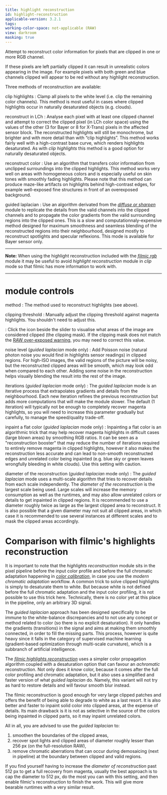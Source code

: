 ```yaml
---
title: highlight reconstruction
id: highlight-reconstruction
applicable-version: 3.2.1
tags:
working-color-space: not-applicable (RAW)
view: darkroom
masking: true
---
```


Attempt to reconstruct color information for pixels that are clipped in one or more RGB channel.

If these pixels are left partially clipped it can result in unrealistic colors appearing in the image. For example pixels with both green and blue channels clipped will appear to be red without any highlight reconstruction.

Three methods of reconstruction are available:

clip highlights
: Clamp all pixels to the white level (i.e. clip the remaining color channels). This method is most useful in cases where clipped highlights occur in naturally desaturated objects (e.g. clouds).

reconstruct in LCh
: Analyse each pixel with at least one clipped channel and attempt to correct the clipped pixel (in LCh color space) using the values of the other (3 for Bayer or 8 for X-Trans) pixels in the affected sensor block. The reconstructed highlights will still be monochrome, but brighter and with more detail than with “clip highlights”. This method works fairly well with a high-contrast base curve, which renders highlights desaturated. As with _clip highlights_ this method is a good option for naturally desaturated objects.

reconstruct color
: Use an algorithm that transfers color information from unclipped surroundings into the clipped highlights. This method works very well on areas with homogeneous colors and is especially useful on skin tones with smoothly fading highlights. Please note that this method can produce maze-like artifacts on highlights behind high-contrast edges, for example well-exposed fine structures in front of an overexposed background.

guided laplacian
: Use an algorithm derivated from the [_diffuse or sharpen_](./diffuse.md) module to replicate the details from the valid channels into the clipped channels and to propagate the color gradients from the valid surrounding regions into the clipped ones. This is a slow and computationnaly-expensive method designed for maximum smoothness and seamless blending of the reconstructed regions into their neighbourhood, designed mostly to reconstruct spotlights and specular reflexions. This mode is available for Bayer sensor only.

---

**Note:** When using the highlight reconstruction included with the [_filmic rgb_](./filmic-rgb.md) module it may be useful to avoid _highlight reconstruction_ module in _clip_ mode so that filmic has more information to work with.

---

# module controls

method
: The method used to reconstruct highlights (see above).

clipping threshold
: Manually adjust the clipping threshold against magenta highlights. You shouldn't need to adjust this.

: Click the icon beside the slider to visualise what areas of the image are considered clipped (the clipping mask). If the clipping mask does not match the [RAW over-exposed warning](../utility-modules/darkroom/raw-overexposed.md), you may need to correct this value.

noise level (_guided laplacian_ mode only)
: Add Poisson noise (natural photon noise you would find in highlights sensor readings) in clipped regions. For high-ISO images, the valid regions of the picture will be noisy, but the reconstructed clipped areas will be smooth, which may look odd when compared to each other. Adding some noise in the reconstruction helps visually blending the result into the rest of the image.

iterations (_guided laplacian_ mode only)
: The _guided laplacian_ mode is an iterative process that extrapolates gradients and details from the neighbourhood. Each new iteration refines the previous reconstruction but adds more computations that will make the module slower. The default (1 iteration) will typically not be enough to completely recover magenta highlights, so you will need to increase this parameter gradually but carefully, to manage the speed/quality trade-off.

inpaint a flat color (_guided laplacian_ mode only)
: Inpainting a flat color is an algorithmic trick that may help recover magenta highlights in difficult cases (large blown areas) by smoothing RGB ratios. It can be seen as a "reconstruction booster" that may reduce the number of iterations required to entirely remove magenta in clipped highlights, however it also makes the reconstruction less accurate and can lead to non-smooth reconstructed edges and unrelated color being inpainted (e.g. blue sky or green leaves wrongfully bleeding in white clouds). Use this setting with caution.

diameter of the reconstruction (_guided laplacian_ mode only)
: The _guided laplacian_ mode uses a multi-scale algorithm that tries to recover details from each scale independently. The _diameter of the reconstruction_ is the largest scale being used. Large scales will increase the memory consumption as well as the runtimes, and may also allow unrelated colors or details to get inpainted in clipped regions. It is recommended to use a diameter roughly twice as large as the largest clipped area to reconstruct. It is also possible that a given diameter may not suit all clipped areas, in which case it is recommended to use several instances at different scales and to mask the clipped areas accordingly.

# Comparison with filmic's highlights reconstruction

It is important to note that the _highlights reconstruction_ module sits in the pixel pipeline before the input color profile and before the full chromatic adaptation happening in [_color calibration_](./color-calibration.md), in case you use the _modern chromatic adaptation_ workflow. A common trick to solve clipped highlights is simply to desaturate them to white. But because white is not defined before the full chromatic adaptation and the input color profiling, it is not possible to use this trick here. Technically, there is no color yet at this place in the pipeline, only an arbitrary 3D signal.

The _guided laplacian_ approach has been designed specifically to be immune to the white-balance discrepancies and to not use any concept or method related to color (so there is no explicit desaturation). It only handles the gradients (transitions) in the signal and aims at making them smoothly connected, in order to fill the missing parts. This process, however is quite heavy since it falls in the category of supervised machine learning (gradient-based optimization through multi-scale curvature), which is a subbranch of artificial intelligence.

The [_filmic highlights reconstruction_](./filmic-rgb.md#reconstruct) uses a simpler color propagation algorithm coupled with a desaturation option that can favour an _achromatic_ reconstruction. Not only does it _know_ color, because it comes after the full color profiling and chromatic adaptation, but it also uses a simplified and faster version of what _guided laplacian_ do. Namely, this variant will not try as hard to restore details and will favour smooth blur instead.

The filmic reconstruction is good enough for very large clipped patches and offers the benefit of being able to degrade to white as a last resort. It is also better and faster to inpaint solid color into clipped areas, at the expense of details. Its main drawback is it is not as selective in the source of the colors being inpainted in clipped parts, so it may inpaint unrelated colors.

All in all, you are advised to use the _guided laplacian_ to:

1. smoothen the boundaries of the clipped areas,
2. recover spot lights and clipped areas of diameter roughly lesser than 256 px (on the full-resolution RAW),
3. remove chromatic aberrations that can occur during demosaicing (next in pipeline) at the boundary between clipped and valid regions.

If you find yourself having to increase the _diameter of reconstruction_ past 512 px to get a full recovery from magenta, usually the best approach is to cap the diameter to 512 px, do the most you can with this setting, and then enable filmic's reconstruction
to finish the work. This will give more bearable runtimes with a very similar result.
